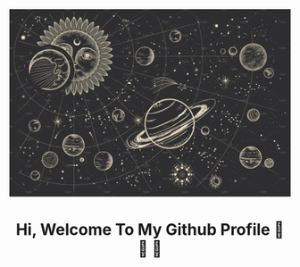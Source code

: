 <img src="https://github.com/medineAnna/medineAnna/blob/main/_.jpeg?raw=true">

<h1 align="center">Hi, Welcome To My Github Profile 👋 👋 👋</h1>
